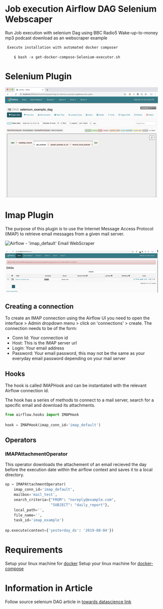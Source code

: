 
  Job execution Airflow DAG Selenium Webscaper
===
   Run Job execution with selenium Dag using BBC Radio5 Wake-up-to-money mp3 podcast download as an webscraper example


     Execute installation with automated docker composer

        $ bash -x get-docker-compose-Selenium-executor.sh



  Selenium Plugin
===

   ![AirFlow - Docker Container ecosystem](images/Airflow-DAG-Selenium-example-BBC-Radio5-wake-up-to-money-mp3-downlod-webscrapper.png )


  Imap Plugin
===

The purpose of this plugin is to use the Internet Message Access Protocol (IMAP) to retrieve email messages from a given mail server.

   ![Airflow - 'imap_default' Email WebScraper ](images/imap_default_imap_dag_email_webscraper.png)

   ![Airflow - 'imap_default' configuration required ](images/default_imap_issue_configuration.png)

## Creating a connection

To create an IMAP connection using the Airflow UI you need to open the interface > Admin dropdown menu > click on 'connections' > create. The connection needs to be of the form:
* Conn Id: Your connection id
* Host: This is the IMAP server url
* Login: Your email address
* Password: Your email password, this may not be the same as your everyday email password depending on your mail server

## Hooks

The hook is called IMAPHook and can be instantiated with the relevant Airflow connection id.

The hook has a series of methods to connect to a mail server, search for a specific email and download its attachments.

```python
from airflow.hooks import IMAPHook

hook = IMAPHook(imap_conn_id='imap_default')
```

## Operators

### IMAPAttachmentOperator

This operator downloads the attachement of an email recieved the day before the execution date within the airflow context and saves it to a local directory.

```python
op = IMAPAttachmentOperator(
    imap_conn_id='imap_default',
    mailbox='mail_test',
    search_criteria={"FROM": "noreply@example.com",
                     "SUBJECT": "daily_report"},
    local_path='',
    file_name='',
    task_id='imap_example')

op.execute(context={'yesterday_ds': '2019-08-04'})

```

  Requirements
===
   Setup your linux machine for [docker](https://github.com/jpacerqueira/Jupyter_Spark_H2O_Kafka_Client_Setup/blob/master/my_docker_wsl/install-docker.sh)
   Setup your linux machine for [docker-compose](https://github.com/jpacerqueira/Jupyter_Spark_H2O_Kafka_Client_Setup/blob/master/my_docker_wsl/install-docker-compose.sh)

  Information in Article
===
   Follow source selenium DAG article in [towards datascience link](https://towardsdatascience.com/selenium-on-airflow-automate-a-daily-online-task-60afc05afaae)

